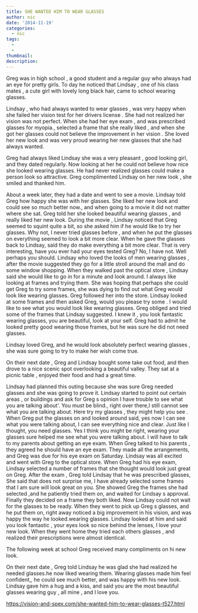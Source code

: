 ```yaml
---
title: SHE WANTED HIM TO WEAR GLASSES
author: nic
date: '2014-11-19'
categories:
  - nic
tags:
  - 
  - 
thumbnail: 
description: 
---
```


Greg was in high school , a good student and a regular guy who always had an eye for pretty girls.
To day he noticed that Lindsay , one of his class mates , a cute girl with lovely long black hair, came to school wearing glasses.

Lindsay , who had always wanted to wear glasses , was very happy when she failed her vision test for her drivers license .
She had not realized her vision was not perfect.
When she had her eye exam , and was prescribed glasses for myopia., selected a frame that she really liked , and when she got her glasses could not believe the improvement in her vision  .
She loved her new look  and was very proud wearing her new glasses that she had always wanted.


Greg had always liked Lindsay she was a very pleasant , good looking girl, and they dated regularly.
Now looking at her he could not believe how nice she looked wearing glasses.
He had never realized glasses could make a person look so attractive.
Greg complimented Lindsay on her new look , she smiled and thanked him.

About a week later, they had a date and went to see a movie.
Lindsay told Greg how happy she was with her glasses.
She liked her new look and could see so much better now., and when going to a movie it did not matter where she sat.
Greg told her she looked beautiful wearing glasses , and really liked her new look.
During the movie , Lindsay noticed that Greg seemed to squint quite a bit, so she asked him if he would like to try her glasses.
Why not, I never tried glasses before , and when he put the glasses on everything seemed to look a bit more clear.
When he gave the glasses back to Lindsay, said they do make everything a bit more clear.
That is very interesting, have you ever had your eyes tested Greg?
No, I have not.
Well perhaps you should.
Lindsay who loved the looks of men wearing glasses , after the movie suggested they go for a little stroll around the mall and do some window shopping.
When they walked past the optical store , Lindsay said she would like to go in for a minute and look around.
I always like looking at frames and trying them.
She was hoping that perhaps she could get Greg to try some frames, she was dying to find out what Greg would look like wearing glasses.
Greg followed her into the store.
Lindsay looked at some frames  and then asked Greg, would you please try some .
I would like to see what you would look like wearing glasses.
Greg obliged and tried some of the frames that Lindsay suggested.
I knew it , you look fantastic wearing glasses, you are beautiful, look at your self.
Greg had to admit he looked pretty good wearing those frames, but he was sure he did not need glasses.

Lindsay loved Greg, and he would look absolutely perfect wearing glasses , she was sure going to try to make her wish come true.

On their next date , Greg and Lindsay bought some take out food, and then drove to a nice scenic spot  overlooking a beautiful valley.
They sat at a picnic table , enjoyed their food and had a great time.

Lindsay had planned this outing because she was sure Greg needed glasses and she was going to prove it.
Lindsay started to point out certain areas , or buildings and ask for Greg s opinion
I have trouble to see what you are talking about'.
You must be blind., right over there,I still cannot see what you are talking about.
Here try my glasses , they might help you see .
When Greg put the glasses on and looked around said, yes now I can see what you were talking about, I can see everything nice and clear.
Just like I thought, you need glasses.
Yes I think you might be right, wearing your glasses sure helped me see what you were talking about.
I will have to talk to my parents about getting an eye exam.
When Greg talked to his parents , they agreed he should have an eye exam.
They made all the arrangements, and Greg was due for his eye exam on Saturday.
Lindsay was all excited and went with Greg to the optical store.
When Greg had his eye exam, Lindsay selected a number of frames that she thought would look just great on Greg.
After the exam , Greg told Lindsay that he was prescribed glasses,
She said that does not surprise me, I have already selected some frames that I am sure will look great on you.
She showed Greg the frames she had selected ,and he patiently tried them on, and waited for Lindsay s approval.
Finally they decided on a frame they both liked.
Now Lindsay could not wait for the glasses to be ready.
When they went to pick up Greg s glasses, and he put them on, right away noticed a big improvement in his vision, and was happy the way he looked.wearing glasses.
Lindsay looked at him and said you look fantastic , your eyes look so nice behind the lenses, I love your new look.
When they went home they tried each others glasses , and realized their prescriptions were almost identical.

The following week at school Greg received many compliments on hi new look.

On their next date , Greg told Lindsay he was glad she had realized he needed glasses.he now liked wearing them.
Wearing glasses made him feel confident,, he could see much better, and was happy with his new look.
Lindsay gave him a hug and a kiss, and said you are the most beautiful glasses wearing guy , all mine , and I love you.

https://vision-and-spex.com/she-wanted-him-to-wear-glasses-t527.html
